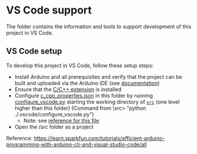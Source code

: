 # VS Code support

The folder contains the information and tools to support development of this project in VS Code.

## VS Code setup

To develop this project in VS Code, follow these setup steps:

* Install Arduino and all prerequisites and verify that the project can be built and uploaded via the Arduino IDE (see [documentation](../vario/README.md))
* Ensure that the [C/C++ extension](https://marketplace.visualstudio.com/items?itemName=ms-vscode.cpptools) is installed
* Configure [c_cpp_properties.json](c_cpp_properties.json) in this folder by running [configure_vscode.py](configure_vscode.py) starting the working directory of [`src`](..) (one level higher than this folder)  (Command from \src> "python ./.vscode/configure_vscode.py")
    * Note: see [reference for this file](https://code.visualstudio.com/docs/cpp/c-cpp-properties-schema-reference)
* Open the /src folder as a project

Reference: https://learn.sparkfun.com/tutorials/efficient-arduino-programming-with-arduino-cli-and-visual-studio-code/all

